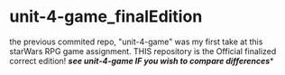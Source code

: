 # unit-4-game_finalEdition
the previous commited repo, "unit-4-game" was my first take at this starWars RPG game assignment. THIS repository is the Official finalized correct edition! ***see unit-4-game IF you wish to compare differences****

